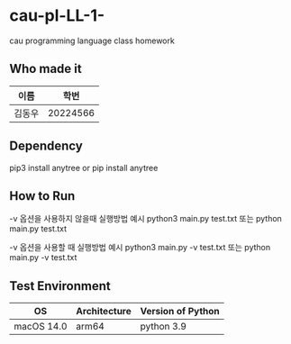 # cau-pl-LL-1-
cau programming language class homework
## Who made it
| 이름 | 학번 |
| --- | --- |
| 김동우 | 20224566 |

## Dependency 
pip3 install anytree
or
pip install anytree

## How to Run
-v 옵션을 사용하지 않을때 실행방법 예시
python3 main.py test.txt
또는
python main.py test.txt

-v 옵션을 사용할 때 실행방법 예시
python3 main.py -v test.txt
또는
python main.py -v test.txt

## Test Environment
| OS | Architecture | Version of Python |
| --- | --- | --- | 
| macOS 14.0 | arm64 | python 3.9 |
